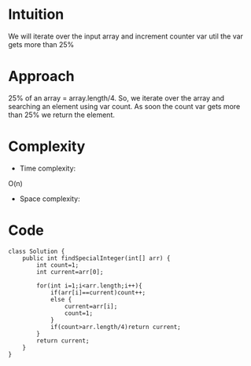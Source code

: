# Intuition
<!-- Describe your first thoughts on how to solve this problem. -->
We will iterate over the input array and increment counter var util the var gets more than 25%
# Approach
<!-- Describe your approach to solving the problem. -->
25% of an array = array.length/4. So, we iterate over the array and searching an element using var count. As soon the count var gets more than 25% we return the element.
# Complexity
- Time complexity:
<!-- Add your time complexity here, e.g. $$O(n)$$ -->
O(n)
- Space complexity:
<!-- Add your space complexity here, e.g. $$O(n)$$ -->

# Code
```
class Solution {
    public int findSpecialInteger(int[] arr) {
        int count=1;
        int current=arr[0];

        for(int i=1;i<arr.length;i++){
            if(arr[i]==current)count++;
            else {
                current=arr[i];
                count=1;
            }
            if(count>arr.length/4)return current;
        }
        return current;
    }
}
```
